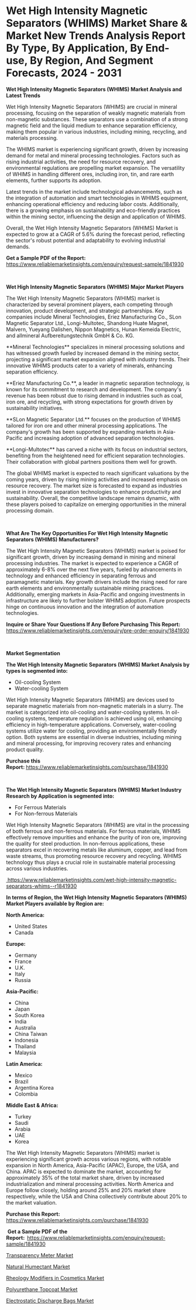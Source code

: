 <p><h1>Wet High Intensity Magnetic Separators (WHIMS) Market Share & Market New Trends Analysis Report By Type, By Application, By End-use, By Region, And Segment Forecasts, 2024 - 2031</h1></p><p><strong>Wet High Intensity Magnetic Separators (WHIMS) Market Analysis and Latest Trends</strong></p>
<p><p>Wet High Intensity Magnetic Separators (WHIMS) are crucial in mineral processing, focusing on the separation of weakly magnetic materials from non-magnetic substances. These separators use a combination of a strong magnetic field and the liquid medium to enhance separation efficiency, making them popular in various industries, including mining, recycling, and materials processing.</p><p>The WHIMS market is experiencing significant growth, driven by increasing demand for metal and mineral processing technologies. Factors such as rising industrial activities, the need for resource recovery, and environmental regulations are propelling market expansion. The versatility of WHIMS in handling different ores, including iron, tin, and rare earth elements, further supports its adoption.</p><p>Latest trends in the market include technological advancements, such as the integration of automation and smart technologies in WHIMS equipment, enhancing operational efficiency and reducing labor costs. Additionally, there is a growing emphasis on sustainability and eco-friendly practices within the mining sector, influencing the design and application of WHIMS.</p><p>Overall, the Wet High Intensity Magnetic Separators (WHIMS) Market is expected to grow at a CAGR of 5.6% during the forecast period, reflecting the sector's robust potential and adaptability to evolving industrial demands.</p></p>
<p><strong>Get a Sample PDF of the Report:&nbsp;</strong> <a href="https://www.reliablemarketinsights.com/enquiry/request-sample/1841930?utm_campaign=1583&utm_medium=2&utm_source=Github&utm_content=ia&utm_term=16102024&utm_id=wet-high-intensity-magnetic-separators-whims">https://www.reliablemarketinsights.com/enquiry/request-sample/1841930</a></p>
<p>&nbsp;</p>
<p><strong>Wet High Intensity Magnetic Separators (WHIMS) Major Market Players</strong></p>
<p><p>The Wet High Intensity Magnetic Separators (WHIMS) market is characterized by several prominent players, each competing through innovation, product development, and strategic partnerships. Key companies include Mineral Technologies, Eriez Manufacturing Co., SLon Magnetic Separator Ltd., Longi-Multotec, Shandong Huate Magnet, Malvern, Yueyang Dalishen, Nippon Magnetics, Hunan Kemeida Electric, and allmineral Aufbereitungstechnik GmbH & Co. KG.</p><p>**Mineral Technologies** specializes in mineral processing solutions and has witnessed growth fueled by increased demand in the mining sector, projecting a significant market expansion aligned with industry trends. Their innovative WHIMS products cater to a variety of minerals, enhancing separation efficiency.</p><p>**Eriez Manufacturing Co.**, a leader in magnetic separation technology, is known for its commitment to research and development. The company's revenue has been robust due to rising demand in industries such as coal, iron ore, and recycling, with strong expectations for growth driven by sustainability initiatives.</p><p>**SLon Magnetic Separator Ltd.** focuses on the production of WHIMS tailored for iron ore and other mineral processing applications. The company's growth has been supported by expanding markets in Asia-Pacific and increasing adoption of advanced separation technologies.</p><p>**Longi-Multotec** has carved a niche with its focus on industrial sectors, benefiting from the heightened need for efficient separation technologies. Their collaboration with global partners positions them well for growth.</p><p>The global WHIMS market is expected to reach significant valuations by the coming years, driven by rising mining activities and increased emphasis on resource recovery. The market size is forecasted to expand as industries invest in innovative separation technologies to enhance productivity and sustainability. Overall, the competitive landscape remains dynamic, with these players poised to capitalize on emerging opportunities in the mineral processing domain.</p></p>
<p>&nbsp;</p>
<p><strong>What Are The Key Opportunities For Wet High Intensity Magnetic Separators (WHIMS) Manufacturers?</strong></p>
<p><p>The Wet High Intensity Magnetic Separators (WHIMS) market is poised for significant growth, driven by increasing demand in mining and mineral processing industries. The market is expected to experience a CAGR of approximately 6-8% over the next five years, fueled by advancements in technology and enhanced efficiency in separating ferrous and paramagnetic materials. Key growth drivers include the rising need for rare earth elements and environmentally sustainable mining practices. Additionally, emerging markets in Asia-Pacific and ongoing investments in infrastructure are likely to further bolster WHIMS adoption. Future prospects hinge on continuous innovation and the integration of automation technologies.</p></p>
<p><strong>Inquire or Share Your Questions If Any Before Purchasing This Report:</strong> <a href="https://www.reliablemarketinsights.com/enquiry/pre-order-enquiry/1841930?utm_campaign=1583&utm_medium=2&utm_source=Github&utm_content=ia&utm_term=16102024&utm_id=wet-high-intensity-magnetic-separators-whims">https://www.reliablemarketinsights.com/enquiry/pre-order-enquiry/1841930</a></p>
<p>&nbsp;</p>
<p><strong>Market Segmentation</strong></p>
<p><strong>The Wet High Intensity Magnetic Separators (WHIMS) Market Analysis by types is segmented into:</strong></p>
<p><ul><li>Oil-cooling System</li><li>Water-cooling System</li></ul></p>
<p><p>Wet High Intensity Magnetic Separators (WHIMS) are devices used to separate magnetic materials from non-magnetic materials in a slurry. The market is categorized into oil-cooling and water-cooling systems. In oil-cooling systems, temperature regulation is achieved using oil, enhancing efficiency in high-temperature applications. Conversely, water-cooling systems utilize water for cooling, providing an environmentally friendly option. Both systems are essential in diverse industries, including mining and mineral processing, for improving recovery rates and enhancing product quality.</p></p>
<p><strong>Purchase this Report:&nbsp;</strong><a href="https://www.reliablemarketinsights.com/purchase/1841930?utm_campaign=1583&utm_medium=2&utm_source=Github&utm_content=ia&utm_term=16102024&utm_id=wet-high-intensity-magnetic-separators-whims">https://www.reliablemarketinsights.com/purchase/1841930</a></p>
<p>&nbsp;</p>
<p><strong>The Wet High Intensity Magnetic Separators (WHIMS) Market Industry Research by Application is segmented into:</strong></p>
<p><ul><li>For Ferrous Materials</li><li>For Non-ferrous Materials</li></ul></p>
<p><p>Wet High Intensity Magnetic Separators (WHIMS) are vital in the processing of both ferrous and non-ferrous materials. For ferrous materials, WHIMS effectively remove impurities and enhance the purity of iron ore, improving the quality for steel production. In non-ferrous applications, these separators excel in recovering metals like aluminum, copper, and lead from waste streams, thus promoting resource recovery and recycling. WHIMS technology thus plays a crucial role in sustainable material processing across various industries.</p></p>
<p><a href="https://www.reliablemarketinsights.com/wet-high-intensity-magnetic-separators-whims--r1841930?utm_campaign=1583&utm_medium=2&utm_source=Github&utm_content=ia&utm_term=16102024&utm_id=wet-high-intensity-magnetic-separators-whims">&nbsp;https://www.reliablemarketinsights.com/wet-high-intensity-magnetic-separators-whims--r1841930</a></p>
<p><strong>In terms of Region, the Wet High Intensity Magnetic Separators (WHIMS) Market Players available by Region are:</strong></p>
<p>
    <p> <strong> North America: </strong>
        <ul>
            <li>United States</li>
            <li>Canada</li>
        </ul>
        </p> 
    <p> <strong> Europe: </strong>
        <ul>
            <li>Germany</li>
            <li>France</li>
            <li>U.K.</li>
            <li>Italy</li>
            <li>Russia</li>
        </ul>
        </p> 
    <p> <strong> Asia-Pacific: </strong>
        <ul>
            <li>China</li>
            <li>Japan</li>
            <li>South Korea</li>
            <li>India</li>
            <li>Australia</li>
            <li>China Taiwan</li>
            <li>Indonesia</li>
            <li>Thailand</li>
            <li>Malaysia</li>
        </ul>
        </p> 
    <p> <strong> Latin America: </strong>
        <ul>
            <li>Mexico</li>
            <li>Brazil</li>
            <li>Argentina Korea</li>
            <li>Colombia</li>
        </ul>
        </p> 
    <p> <strong> Middle East & Africa: </strong>
        <ul>
            <li>Turkey</li>
            <li>Saudi</li>
            <li>Arabia</li>
            <li>UAE</li>
            <li>Korea</li>
        </ul>
    </p>
    </p>
<p><p>The Wet High Intensity Magnetic Separators (WHIMS) market is experiencing significant growth across various regions, with notable expansion in North America, Asia-Pacific (APAC), Europe, the USA, and China. APAC is expected to dominate the market, accounting for approximately 35% of the total market share, driven by increased industrialization and mineral processing activities. North America and Europe follow closely, holding around 25% and 20% market share respectively, while the USA and China collectively contribute about 20% to the market valuation.</p></p>
<p><strong>Purchase this Report: </strong><a href="https://www.reliablemarketinsights.com/purchase/1841930?utm_campaign=1583&utm_medium=2&utm_source=Github&utm_content=ia&utm_term=16102024&utm_id=wet-high-intensity-magnetic-separators-whims">https://www.reliablemarketinsights.com/purchase/1841930</a></p>
<p>&nbsp;<strong>Get a Sample PDF of the Report:&nbsp;&nbsp;</strong><a href="https://www.reliablemarketinsights.com/enquiry/request-sample/1841930?utm_campaign=1583&utm_medium=2&utm_source=Github&utm_content=ia&utm_term=16102024&utm_id=wet-high-intensity-magnetic-separators-whims">https://www.reliablemarketinsights.com/enquiry/request-sample/1841930</a></p>
<p><strong></strong></p>
<p><p><a href="https://issuu.com/reportprime-2/docs/transparency-meter-market-size-2030_a917c65bb44465?utm_campaign=1583&utm_medium=2&utm_source=Github&utm_content=ia&utm_term=16102024&utm_id=wet-high-intensity-magnetic-separators-whims">Transparency Meter Market</a></p><p><a href="https://www.linkedin.com/pulse/charting-future-comprehensive-analysis-global-natural-humectant-abccf?utm_campaign=1583&utm_medium=2&utm_source=Github&utm_content=ia&utm_term=16102024&utm_id=wet-high-intensity-magnetic-separators-whims">Natural Humectant Market</a></p><p><a href="https://www.linkedin.com/pulse/global-rheology-modifiers-cosmetics-market-size-trends-analysis-mumjf?utm_campaign=1583&utm_medium=2&utm_source=Github&utm_content=ia&utm_term=16102024&utm_id=wet-high-intensity-magnetic-separators-whims">Rheology Modifiers in Cosmetics Market</a></p><p><a href="https://www.linkedin.com/pulse/emerging-trends-polyurethane-topcoat-market-detailed-overview-0iykf?utm_campaign=1583&utm_medium=2&utm_source=Github&utm_content=ia&utm_term=16102024&utm_id=wet-high-intensity-magnetic-separators-whims">Polyurethane Topcoat Market</a></p><p><a href="https://www.linkedin.com/pulse/electrostatic-discharge-bags-market-strategic-insights-product-adjmf?utm_campaign=1583&utm_medium=2&utm_source=Github&utm_content=ia&utm_term=16102024&utm_id=wet-high-intensity-magnetic-separators-whims">Electrostatic Discharge Bags Market</a></p></p>